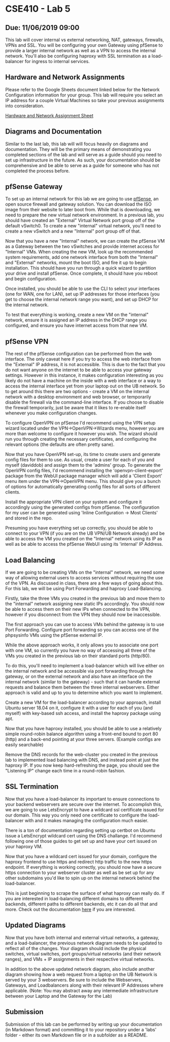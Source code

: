 # CSE410 - Lab 5
## Due: 11/06/2019 09:00

This lab will cover internal vs external networking, NAT, gateways, firewalls,
VPNs and SSL. You will be configuring your own Gateway using pfSense to provide
a larger internal network as well as a VPN to access the internal network.
You'll also be configuring haproxy with SSL termination as a load-balancer for
ingress to internal services.

## Hardware and Network Assignments

Please refer to the Google Sheets document linked below for the Network
Configuration information for your group. This lab will require you select an IP
address for a couple Virtual Machines so take your previous assignments
into consideration.

[Hardware and Network Assignment
Sheet](https://docs.google.com/spreadsheets/d/1oT5aFdJHxrpBRLtRfUloxs3zTLyxq5A6wlqUBfqjVgU/edit?usp=sharing)

## Diagrams and Documentation

Similar to the last lab, this lab will will focus heavily on diagrams and
documentation. They will be the primary means of demonstrating you completed
sections of the lab and will serve as a guide should you need to set up
infrastructure in the future. As such, your documentation should be
comprehensive and be able to serve as a guide for someone who has not completed
the process before.

## pfSense Gateway

To set up an internal network for this lab we are going to use
[pfSense](https://www.pfsense.org/), an open source firewall and gateway
solution. You can download the ISO image from their website to later boot from.
While that is downloading, we need to prepare the new virtual network
environment. In a previous lab, you should have created an "External" Virtual
Network port group off of the default vSwitch0. To create a new "internal"
virtual network, you'll need to create a new vSwitch and a new "Internal" port
group off of that.

Now that you have a new "Internal" network, we can create the pfSense VM as a
Gateway between the two vSwitches and provide internet access for "Internal"
VMs. When creating the new VM, look up the recommended system requirements, add
one network interface from both the "Internal" and "External" networks, mount
the boot ISO, and fire it up to begin installation. This should have you run
through a quick wizard to partition your drive and install pfSense. Once
complete, it should have you reboot and begin configuration.

Once installed, you should be able to use the CLI to select your interfaces (one
for WAN, one for LAN), set up IP addresses for those interfaces (you get to
choose the internal network range you want), and set up DHCP for the internal
network.

To test that everything is working, create a new VM on the "internal" network,
ensure it is assigned an IP address in the DHCP range you configured, and ensure
you have internet access from that new VM.

## pfSense VPN

The rest of the pfSense configuration can be performed from the web interface.
The only caveat here if you try to access the web interface from the "External"
IP address, it is not accessible. This is due to the fact that you do not want
anyone on the internet to be able to access your gateway settings. However in
this instance, it makes configuration interesting as you likely do not have a
machine on the inside with a web interface or a way to access the internal
interface yet from your laptop out on the UB network. So to get around this
there are two options - create a VM on the internal network with a desktop
environment and web browser, or temporarily disable the firewall via the
command-line interface. If you choose to disable the firewall temporarily, just
be aware that it likes to re-enable itself whenever you make configuration
changes.

To configure OpenVPN on pfSense I'd recommend using the VPN setup wizard located
under the VPN->OpenVPN->Wizards menu, however you are more than welcome to
configure it however you wish. The wizard should run you through creating the
necessary certificates, and configuring the relevant options (the defaults are
often pretty sane).

Now that you have OpenVPN set-up, its time to create users and generate config
files for them to use. As usual, create a user for each of you and myself
(daviddob) and assign them to the 'admins' group. To generate the OpenVPN config
files, I'd recommend installing the 'openvpn-client-export' package from the
WebUI package manager which will add a 'Client Export' menu item under the
VPN->OpenVPN menu. This should give you a bunch of options for automatically
generating config files for all sorts of different clients. 

Install the appropriate VPN client on your system and configure it accordingly
using the generated configs from pfSense. The configuration for my user can be
generated using 'Inline Configuration -> Most Clients' and stored in the repo.

Presuming you have everything set up correctly, you should be able to connect to
your VPN (if you are on the UB VPN/UB Network already) and be able to access the
VM you created on the "Internal" network using its IP as well as be able to
access the pfSense WebUI using its 'internal' IP Address.

## Load Balancing

If we are going to be creating VMs on the "internal" network, we need some way
of allowing external users to access services without requiring the use of the
VPN. As discussed in class, there are a few ways of going about this. For this
lab, we will be using Port Forwarding and haproxy Load-Balancing.

Firstly, take the three VMs you created in the previous lab and move them to the
"internal" network assigning new static IPs accordingly. You should now be able
to access them on their new IPs when connected to the VPN, however if you
disconnect from the VPN they should now be inaccessible.

The first approach you can use to access VMs behind the gateway is to use Port
Forwarding. Configure port forwarding so you can access one of the phpsysinfo
VMs using the pfSense external IP.

While the above approach works, it only allows you to associate one port with
one VM, so currently you have no way of accessing all three of the VMs you
created in the previous lab on their standard ports (http/80).

To do this, you'll need to implement a load-balancer which will live either on
the internal network and be accessible via port forwarding through the gateway,
or on the external network and also have an interface on the internal network
(similar to the gateway) - such that it can handle external requests and balance
them between the three internal webservers. Either approach is valid and up to
you to determine which you want to implement.

Create a new VM for the load-balancer according to your approach, install Ubuntu
server 18.04 on it, configure it with a user for each of you (and myself) with
key-based ssh access, and install the haproxy package using apt.

Now that you have haproxy installed, you should be able to use a relatively
simple round-robin balance algorithm using a front-end bound to port 80 (http) and
a back-end pointing at your three servers. (Example configs are easily searchable)

Remove the DNS records for the web-cluster you created in the previous lab to
implemented load balancing with DNS, and instead point at just the haproxy IP.
If you now keep hard-refreshing the page, you should see the "Listening IP"
change each time in a round-robin fashion.

## SSL Termination

Now that you have a load-balancer its important to ensure connections to your
backend webservers are secure over the internet. To accomplish this, we are
going to use LetsEncrypt to have a wildcard ssl certificate issued for our
domain. This way you only need one certificate to configure the load-balancer
with and it makes managing the configuration much easier.

There is a ton of documentation regarding setting up certbot on Ubuntu issue a
LetsEncrypt wildcard cert using the DNS challange. I'd recommend following one
of those guides to get set up and have your cert issued on your haproxy VM.

Now that you have a wildcard cert issued for your domain, configure the haproxy
frontend to use https and redirect http traffic to the new https endpoint. If
everything is working correctly, you should now have a secure https connection
to your webserver cluster as well as be set up for any other subdomains you'd
like to spin up on the internal network behind the load-balancer.

This is just beginning to scrape the surface of what haproxy can really do. If
you are interested in load-balancing different domains to different backends,
different paths to different backends, etc it can do all that and more. Check out
the documentation
[here](http://cbonte.github.io/haproxy-dconv/1.8/configuration.html) if you are
interested.

## Updated Diagrams

Now that you have both internal and external virtual networks, a gateway, and a
load-balancer, the previous network diagram needs to be updated to reflect all of
the changes. Your diagram should include the physical switches, virtual
switches, port groups/virtual networks (and their network ranges), and VMs + IP
assignments in their respective virtual networks.

In addition to the above updated network diagram, also include another diagram
showing how a web request from a laptop on the UB Network is served by your 3
webservers. Be sure to include the Webservers, Gateways, and Loadbalancers along
with their relevant IP Addresses where applicable. (Note: You may abstract away
any intermediate infrastructure between your Laptop and the Gateway for the Lab)

## Submission

Submission of this lab can be performed by writing up your documentation (in
Markdown format) and committing it to your repository under a 'labs' folder -
either its own Markdown file or in a subfolder as a README.